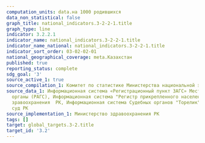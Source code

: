 ```yaml
---
computation_units: data.на 1000 родившихся
data_non_statistical: false
graph_title: national_indicators.3-2-2-1.title
graph_type: line
indicator: 3.2.2.1
indicator_name: national_indicators.3-2-2-1.title
indicator_name_national: national_indicators.3-2-2-1.title
indicator_sort_order: 03-02-02-01
national_geographical_coverage: meta.Казахстан
published: true
reporting_status: complete
sdg_goal: '3'
source_active_1: true
source_compilation_1: Комитет по статистике Министерства национальной экономики РК
source_data_1: Информационная система «Регистрационный пункт ЗАГС» Местные исполнительные
  органы (РАГС), Информационная система "Регистр прикрепленного населения" Министерство
  зравоохранения  РК, Информационная система Судебных органов "Торелик" Верховный
  суд РК
source_implementation_1: Министерство здравоохранения РК
tags: []
target: global_targets.3-2.title
target_id: '3.2'
---
```

